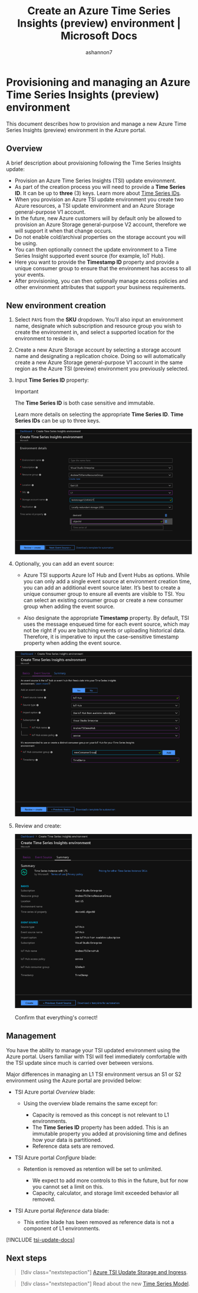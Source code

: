﻿---
title: Create an Azure Time Series Insights (preview) environment | Microsoft Docs
description: Learn how to create an Azure Time Series update environment
author: ashannon7
ms.author: anshan
ms.workload: big-data
manager: cshankar
ms.service: time-series-insights
services: time-series-insights
ms.topic: tutorial
ms.date: 11/26/2018
---

# Provisioning and managing an Azure Time Series Insights (preview) environment

This document describes how to provision and manage a new Azure Time Series Insights (preview) environment in the Azure portal.

## Overview

A brief description about provisioning following the Time Series Insights update:

* Provision an Azure Time Series Insights (TSI) update environment.
* As part of the creation process you will need to provide a **Time Series ID**. It can be up to **three** (3) keys. Learn more about [Time Series IDs](./time-series-insights-update-tsm.md).
* When you provision an Azure TSI update environment you create two Azure resources, a TSI update environment and an Azure Storage general-purpose V1 account.  
* In the future, new Azure customers will by default only be allowed to provision an Azure Storage general-purpose V2 account, therefore we will support it when that change occurs.  
* Do not enable cold/archival properties on the storage account you will be using.
* You can then optionally connect the update environment to a Time Series Insight supported event source (for example, IoT Hub).
* Here you want to provide the **Timestamp ID** property and provide a unique consumer group to ensure that the environment has access to all your events.
* After provisioning, you can then optionally manage access policies and other environment attributes that support your business requirements.

## New environment creation

1. Select `PAYG` from the **SKU** dropdown. You’ll also input an environment name, designate which subscription and resource group you wish to create the environment in, and select a supported location for the environment to reside in.  

1. Create a new Azure Storage account by selecting a storage account name and designating a replication choice. Doing so will automatically create a new Azure Storage general-purpose V1 account in the same region as the Azure TSI (preview) environment you previously selected.  

1. Input **Time Series ID** property:

    > [!IMPORTANT]
    > The **Time Series ID** is both case sensitive and immutable.

    Learn more details on selecting the appropriate **Time Series ID**. **Time Series IDs** can be up to three keys.

    ![environment_details][1]

1. Optionally, you can add an event source:

    * Azure TSI supports Azure IoT Hub and Event Hubs as options. While you can only add a single event source at environment creation time, you can add an additional event source later. It’s best to create a unique consumer group to ensure all events are visible to TSI. You can select an existing consumer group or create a new consumer group when adding the event source.

    * Also designate the appropriate **Timestamp** property. By default, TSI uses the message enqueued time for each event source, which may not be right if you are batching events or uploading historical data. Therefore, it is imperative to input the case-sensitive timestamp property when adding the event source.  

     ![environment_event_sources][2]

1. Review and create:

    ![environment_review][3]

    Confirm that everything's correct!

## Management

You have the ability to manage your TSI updated environment using the Azure portal. Users familiar with TSI will feel immediately comfortable with the TSI update since much is carried over between versions.

Major differences in managing an L1 TSI environment versus an S1 or S2 environment using the Azure portal are provided below:

* TSI Azure portal *Overview* blade:

  * Using the overview blade remains the same except for:

    * Capacity is removed as this concept is not relevant to L1 environments.
    * The **Time Series ID** property has been added. This is an immutable property you added at provisioning time and defines how your data is partitioned.
    * Reference data sets are removed.

* TSI Azure portal *Configure* blade:
  
  * Retention is removed as retention will be set to unlimited.

    * We expect to add more controls to this in the future, but for now you cannot set a limit on this.
    * Capacity, calculator, and storage limit exceeded behavior all removed.

* TSI Azure portal *Reference* data blade:

  * This entire blade has been removed as reference data is not a component of L1 environments.

[!INCLUDE [tsi-update-docs](../../includes/time-series-insights-update-documents.md)]

## Next steps

> [!div class="nextstepaction"]
> [Azure TSI Update Storage and Ingress](./time-series-insights-update-storage-ingress.md).

> [!div class="nextstepaction"]
> Read about the new [Time Series Model](./time-series-insights-update-tsm.md).

<!-- Images -->
[1]: media/v2-update-provision/environment_details.png
[2]: media/v2-update-provision/environment_event_sources.png
[3]: media/v2-update-provision/environment_review.png
